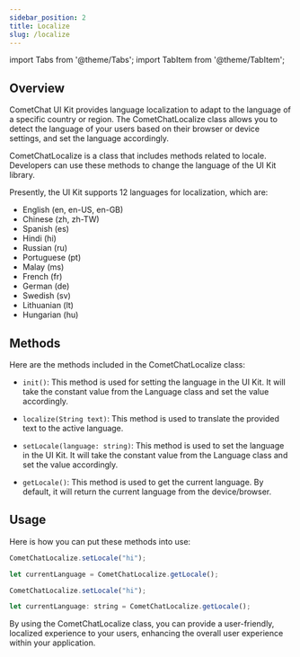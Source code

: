 ```yaml
---
sidebar_position: 2
title: Localize
slug: /localize
---
```


import Tabs from '@theme/Tabs';
import TabItem from '@theme/TabItem';

## Overview

CometChat UI Kit provides language localization to adapt to the language of a specific country or region. The CometChatLocalize class allows you to detect the language of your users based on their browser or device settings, and set the language accordingly.

CometChatLocalize is a class that includes methods related to locale. Developers can use these methods to change the language of the UI Kit library.

Presently, the UI Kit supports 12 languages for localization, which are:

- English (en, en-US, en-GB)
- Chinese (zh, zh-TW)
- Spanish (es)
- Hindi (hi)
- Russian (ru)
- Portuguese (pt)
- Malay (ms)
- French (fr)
- German (de)
- Swedish (sv)
- Lithuanian (lt)
- Hungarian (hu)

## Methods

Here are the methods included in the CometChatLocalize class:

- `init()`: This method is used for setting the language in the UI Kit. It will take the constant value from the Language class and set the value accordingly.

- `localize(String text)`: This method is used to translate the provided text to the active language.

- `setLocale(language: string)`: This method is used to set the language in the UI Kit. It will take the constant value from the Language class and set the value accordingly.

- `getLocale()`: This method is used to get the current language. By default, it will return the current language from the device/browser.

## Usage

Here is how you can put these methods into use:

<Tabs>

<TabItem value="javascript" label="JavaScript">

```javascript
CometChatLocalize.setLocale("hi");

let currentLanguage = CometChatLocalize.getLocale();
```

</TabItem>

<TabItem value="TypeScript" label="TypeScript">

```javascript
CometChatLocalize.setLocale("hi");

let currentLanguage: string = CometChatLocalize.getLocale();
```

</TabItem>

</Tabs>

By using the CometChatLocalize class, you can provide a user-friendly, localized experience to your users, enhancing the overall user experience within your application.
